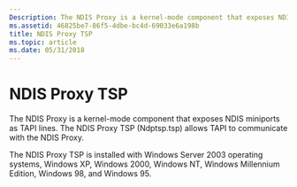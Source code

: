 ```yaml
---
Description: The NDIS Proxy is a kernel-mode component that exposes NDIS miniports as TAPI lines. The NDIS Proxy TSP (Ndptsp.tsp) allows TAPI to communicate with the NDIS Proxy.
ms.assetid: 46825be7-86f5-4dbe-bc4d-69033e6a198b
title: NDIS Proxy TSP
ms.topic: article
ms.date: 05/31/2018
---
```


# NDIS Proxy TSP

The NDIS Proxy is a kernel-mode component that exposes NDIS miniports as TAPI lines. The NDIS Proxy TSP (Ndptsp.tsp) allows TAPI to communicate with the NDIS Proxy.

The NDIS Proxy TSP is installed with Windows Server 2003 operating systems, Windows XP, Windows 2000, Windows NT, Windows Millennium Edition, Windows 98, and Windows 95.

 

 



